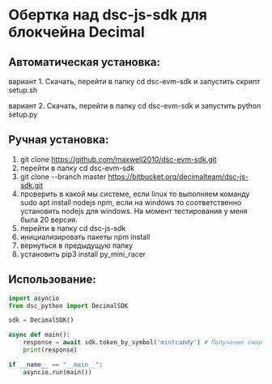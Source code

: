 # Обертка над dsc-js-sdk для блокчейна Decimal

## Автоматическая установка:

вариант 1. Скачать, перейти в папку cd dsc-evm-sdk и запустить скрипт setup.sh

вариант 2. Скачать, перейти в папку cd dsc-evm-sdk и запустить python setup.py


## Ручная установка:

1. git clone https://github.com/maxwell2010/dsc-evm-sdk.git
2. перейти в папку cd dsc-evm-sdk
3. git clone --branch master https://bitbucket.org/decimalteam/dsc-js-sdk.git
4. проверить в какой мы системе, если linux то выполняем команду sudo apt install nodejs npm, если на windows то соответственно установить nodejs для windows. На момент тестирования у меня была 20 версия.
5. перейти в папку cd dsc-js-sdk
6. инициализировать пакеты npm install
7. вернуться в предыдущую папку
8. установить pip3 install py_mini_racer


## Использование:

```python
import asyncio
from dsc_python import DecimalSDK

sdk = DecimalSDK()

async def main():
    response = await sdk.token_by_symbol('mintcandy') # Получение смарт-контракта токена MINTCANDY
    print(response)

if __name__ == "__main__":
    asyncio.run(main())
```

